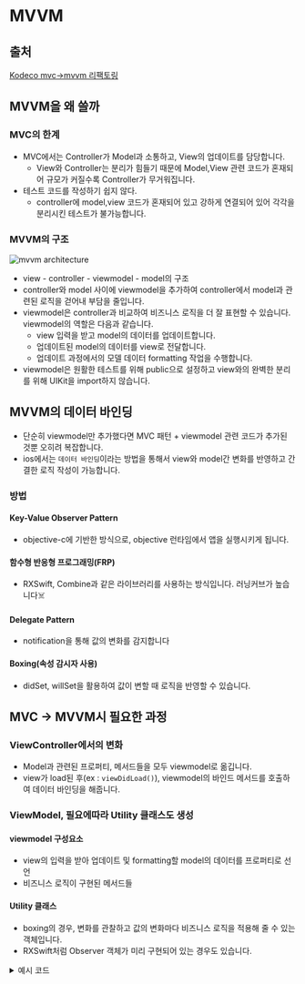 # MVVM
## 출처
[Kodeco mvc->mvvm 리팩토링](https://www.kodeco.com/6733535-ios-mvvm-tutorial-refactoring-from-mvc)
## MVVM을 왜 쓸까
### MVC의 한계
- MVC에서는 Controller가 Model과 소통하고, View의 업데이트를 담당합니다. 
  - View와 Controller는 분리가 힘들기 때문에 Model,View 관련 코드가 혼재되어 규모가 커질수록 Controller가 무거워집니다.
- 테스트 코드를 작성하기 쉽지 않다.
  - controller에 model,view 코드가 혼재되어 있고 강하게 연결되어 있어 각각을 분리시킨 테스트가 불가능합니다.
### MVVM의 구조
![mvvm architecture](https://koenig-media.raywenderlich.com/uploads/2019/12/MVVM-Diagram.png)

- view - controller - viewmodel - model의 구조
- controller와 model 사이에 viewmodel을 추가하여 controller에서 model과 관련된 로직을 걷어내 부담을 줄입니다.
- viewmodel은 controller과 비교하여 비즈니스 로직을 더 잘 표현할 수 있습니다. viewmodel의 역할은 다음과 같습니다.
  - view 입력을 받고 model의 데이터를 업데이트합니다.
  - 업데이트된 model의 데이터를 view로 전달합니다.
  - 업데이트 과정에서의 모델 데이터 formatting 작업을 수행합니다.
- viewmodel은 원활한 테스트를 위해 public으로 설정하고 view와의 완벽한 분리를 위해 UIKit을 import하지 않습니다.

## MVVM의 데이터 바인딩
- 단순히 viewmodel만 추가했다면 MVC 패턴 + viewmodel 관련 코드가 추가된 것뿐 오히려 복잡합니다.
- ios에서는 `데이터 바인딩`이라는 방법을 통해서 view와 model간 변화를 반영하고 간결한 로직 작성이 가능합니다.
### 방법
#### Key-Value Observer Pattern 
- objective-c에 기반한 방식으로, objective 런타임에서 앱을 실행시키게 됩니다.
#### 함수형 반응형 프로그래밍(FRP)
- RXSwift, Combine과 같은 라이브러리를 사용하는 방식입니다. 러닝커브가 높습니다☠️
#### Delegate Pattern
- notification을 통해 값의 변화를 감지합니다
#### Boxing(속성 감시자 사용)
- didSet, willSet을 활용하여 값이 변할 때 로직을 반영할 수 있습니다.

## MVC -> MVVM시 필요한 과정
### ViewController에서의 변화
- Model과 관련된 프로퍼티, 메서드들을 모두 viewmodel로 옮깁니다.
- view가 load된 후(ex : `viewDidLoad()`), viewmodel의 바인드 메서드를 호출하여 데이터 바인딩을 해줍니다.
### ViewModel, 필요에따라 Utility 클래스도 생성
#### viewmodel 구성요소
- view의 입력을 받아 업데이트 및 formatting할 model의 데이터를 프로퍼티로 선언
- 비즈니스 로직이 구현된 메서드들
#### Utility 클래스
- boxing의 경우, 변화를 관찰하고 값의 변화마다 비즈니스 로직을 적용해 줄 수 있는 객체입니다.
- RXSwift처럼 Observer 객체가 미리 구현되어 있는 경우도 있습니다.

<div><details>
  <summary>예시 코드</summary>
  
  ```swift
  final class Box<T> {

  typealias Listener = (T) -> Void
  var listener: Listener?

  var value: T {
    didSet {
      listener?(value)
    }
  }

  init(_ value: T) {
    self.value = value
  }

  func bind(listener: Listener?) {
    self.listener = listener
    listener?(value)
  }
}
```
  
  </details>
</div>

